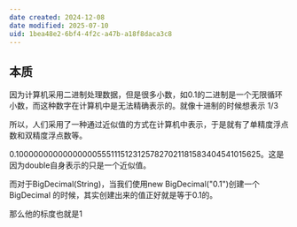 ```yaml
---
date created: 2024-12-08
date modified: 2025-07-10
uid: 1bea48e2-6bf4-4f2c-a47b-a18f8daca3c8
---
```

## 本质

因为计算机采用二进制处理数据，但是很多小数，如0.1的二进制是一个无限循环小数，而这种数字在计算机中是无法精确表示的。就像十进制的时候想表示 1/3

所以，人们采用了一种通过近似值的方式在计算机中表示，于是就有了单精度浮点数和双精度浮点数等。

0.1000000000000000055511151231257827021181583404541015625。这是因为double自身表示的只是一个近似值。

而对于BigDecimal(String)，当我们使用new BigDecimal("0.1")创建一个BigDecimal 的时候，其实创建出来的值正好就是等于0.1的。

那么他的标度也就是1
